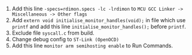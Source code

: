1. Add this line `-specs=rdimon.specs -lc -lrdimon` to `MCU GCC Linker -> Miscellaneous -> Other flags`
2. Add `extern void initialise_monitor_handles(void);` in file which use `printf` and add this line `initialise_monitor_handles();` before `printf`.
3. Exclude file `syscall.c` from build.
4. Change debug config to `ST-Link (OpenOCD)`
5. Add this line `monitor arm semihosting enable` to Run Commands.